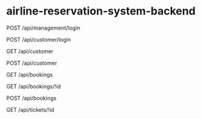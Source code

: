 # airline-reservation-system-backend

POST /api/management/login

POST /api/customer/login

GET  /api/customer

POST /api/customer

GET  /api/bookings

GET  /api/bookings/!id

POST /api/bookings

GET  /api/tickets/!id
